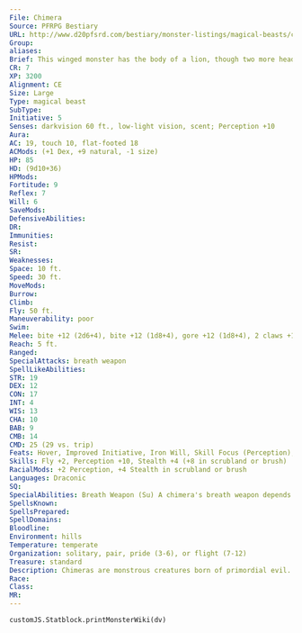 ```yaml
---
File: Chimera
Source: PFRPG Bestiary
URL: http://www.d20pfsrd.com/bestiary/monster-listings/magical-beasts/chimera
Group: 
aliases: 
Brief: This winged monster has the body of a lion, though two more heads flank its central feline one-a dragon and a horned goat.
CR: 7
XP: 3200
Alignment: CE
Size: Large
Type: magical beast
SubType: 
Initiative: 5
Senses: darkvision 60 ft., low-light vision, scent; Perception +10
Aura: 
AC: 19, touch 10, flat-footed 18
ACMods: (+1 Dex, +9 natural, -1 size)
HP: 85
HD: (9d10+36)
HPMods: 
Fortitude: 9
Reflex: 7
Will: 6
SaveMods: 
DefensiveAbilities: 
DR: 
Immunities: 
Resist: 
SR: 
Weaknesses: 
Space: 10 ft.
Speed: 30 ft.
MoveMods: 
Burrow: 
Climb: 
Fly: 50 ft.
Maneuverability: poor
Swim: 
Melee: bite +12 (2d6+4), bite +12 (1d8+4), gore +12 (1d8+4), 2 claws +12 (1d6+4)
Reach: 5 ft.
Ranged: 
SpecialAttacks: breath weapon
SpellLikeAbilities: 
STR: 19
DEX: 12
CON: 17
INT: 4
WIS: 13
CHA: 10
BAB: 9
CMB: 14
CMD: 25 (29 vs. trip)
Feats: Hover, Improved Initiative, Iron Will, Skill Focus (Perception), Toughness
Skills: Fly +2, Perception +10, Stealth +4 (+8 in scrubland or brush)
RacialMods: +2 Perception, +4 Stealth in scrubland or brush
Languages: Draconic
SQ: 
SpecialAbilities: Breath Weapon (Su) A chimera's breath weapon depends on the color of its dragon head, as summarized on the table below. Regardless of its type, a chimera's breath weapon is usable once every 1d4 rounds, deals 6d8 points of damage, and allows a DC 17 Reflex save for half damage. The save DC is Constitution-based. To determine a chimera's head color and breath weapon randomly, roll 1d10 and consult the table below. d10 Head Color Breath Weapon 1-2 Black 40-foot line of acid 3-4 Blue 40-foot line of lightning 5-6 Green 20-foot cone of acid 7-8 Red 20-foot cone of fire 9-10 White 20-foot cone of cold
SpellsKnown: 
SpellsPrepared: 
SpellDomains: 
Bloodline: 
Environment: hills
Temperature: temperate
Organization: solitary, pair, pride (3-6), or flight (7-12)
Treasure: standard
Description: Chimeras are monstrous creatures born of primordial evil. Hateful and hungry, they hunt on the ground or in the air. A chimera's dragon head may be of any evil dragon type, with the corresponding breath weapon, and its wings usually match the scales on its head. Chimeras speak with three overlapping voices, but rarely do so, typically only when playing toady to a more powerful creature. A chimera is 5 feet tall at the shoulder, nearly 10 feet long, and weighs 700 pounds. Chimeras prefer meat but can subsist on vegetable matter if necessary (although being forced to do so generally leaves the beasts more ill-tempered than usual). Their flight means they can pick and choose their prey, and they usually hunt a large area in search of easy food. They are too stupid and belligerent to acquire followers, though sometimes a tribe of kobolds might give them offerings. Conversely, they are just intelligent and stubborn enough that they make poor pets, and only a significantly more powerful creature can keep them submissive. They may form equal partnerships with a respectful humanoid or similar creature, and even consent to be used as a mount. A pride of chimeras is very leonine in its hierarchy, with a dominant male leading the group and most of the hunting done by the females. A solitary chimera may be a young male or a female with cubs nearby.
Race: 
Class: 
MR: 
---
```

```dataviewjs
customJS.Statblock.printMonsterWiki(dv)
```
